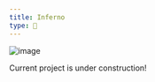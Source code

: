 ```yaml
---
title: Inferno
type: 🚧
---
```

![image](/assets/img/inferno.png)

Current project is under construction!